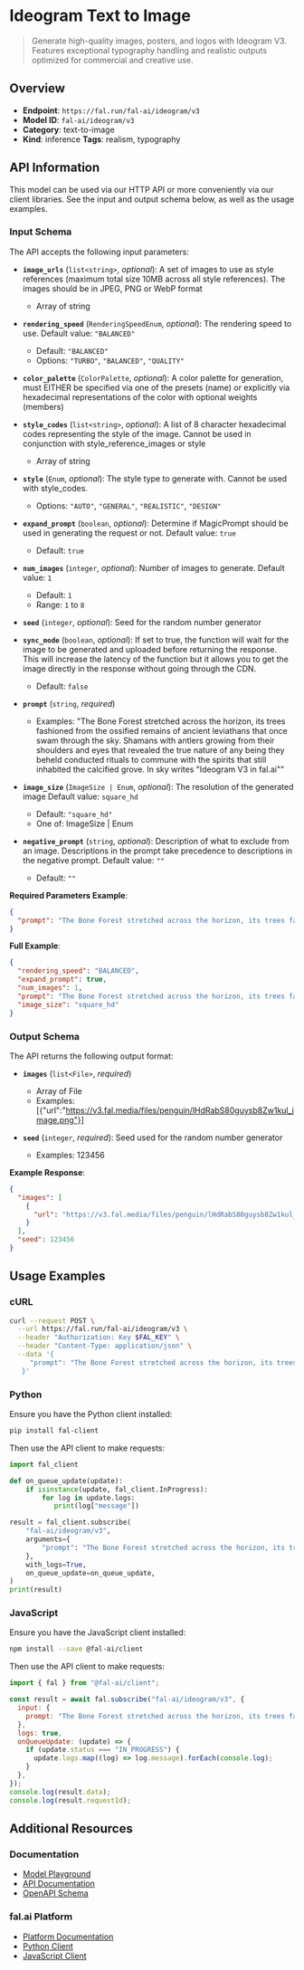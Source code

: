 # Ideogram Text to Image

> Generate high-quality images, posters, and logos with Ideogram V3. Features exceptional typography handling and realistic outputs optimized for commercial and creative use.


## Overview

- **Endpoint**: `https://fal.run/fal-ai/ideogram/v3`
- **Model ID**: `fal-ai/ideogram/v3`
- **Category**: text-to-image
- **Kind**: inference
**Tags**: realism, typography



## API Information

This model can be used via our HTTP API or more conveniently via our client libraries.
See the input and output schema below, as well as the usage examples.


### Input Schema

The API accepts the following input parameters:


- **`image_urls`** (`list<string>`, _optional_):
  A set of images to use as style references (maximum total size 10MB across all style references). The images should be in JPEG, PNG or WebP format
  - Array of string

- **`rendering_speed`** (`RenderingSpeedEnum`, _optional_):
  The rendering speed to use. Default value: `"BALANCED"`
  - Default: `"BALANCED"`
  - Options: `"TURBO"`, `"BALANCED"`, `"QUALITY"`

- **`color_palette`** (`ColorPalette`, _optional_):
  A color palette for generation, must EITHER be specified via one of the presets (name) or explicitly via hexadecimal representations of the color with optional weights (members)

- **`style_codes`** (`list<string>`, _optional_):
  A list of 8 character hexadecimal codes representing the style of the image. Cannot be used in conjunction with style_reference_images or style
  - Array of string

- **`style`** (`Enum`, _optional_):
  The style type to generate with. Cannot be used with style_codes.
  - Options: `"AUTO"`, `"GENERAL"`, `"REALISTIC"`, `"DESIGN"`

- **`expand_prompt`** (`boolean`, _optional_):
  Determine if MagicPrompt should be used in generating the request or not. Default value: `true`
  - Default: `true`

- **`num_images`** (`integer`, _optional_):
  Number of images to generate. Default value: `1`
  - Default: `1`
  - Range: `1` to `8`

- **`seed`** (`integer`, _optional_):
  Seed for the random number generator

- **`sync_mode`** (`boolean`, _optional_):
  If set to true, the function will wait for the image to be generated and uploaded
  before returning the response. This will increase the latency of the function but
  it allows you to get the image directly in the response without going through the CDN.
  - Default: `false`

- **`prompt`** (`string`, _required_)
  - Examples: "The Bone Forest stretched across the horizon, its trees fashioned from the ossified remains of ancient leviathans that once swam through the sky. Shamans with antlers growing from their shoulders and eyes that revealed the true nature of any being they beheld conducted rituals to commune with the spirits that still inhabited the calcified grove. In sky writes \"Ideogram V3 in fal.ai\""

- **`image_size`** (`ImageSize | Enum`, _optional_):
  The resolution of the generated image Default value: `square_hd`
  - Default: `"square_hd"`
  - One of: ImageSize | Enum

- **`negative_prompt`** (`string`, _optional_):
  Description of what to exclude from an image. Descriptions in the prompt take precedence to descriptions in the negative prompt. Default value: `""`
  - Default: `""`



**Required Parameters Example**:

```json
{
  "prompt": "The Bone Forest stretched across the horizon, its trees fashioned from the ossified remains of ancient leviathans that once swam through the sky. Shamans with antlers growing from their shoulders and eyes that revealed the true nature of any being they beheld conducted rituals to commune with the spirits that still inhabited the calcified grove. In sky writes \"Ideogram V3 in fal.ai\""
}
```

**Full Example**:

```json
{
  "rendering_speed": "BALANCED",
  "expand_prompt": true,
  "num_images": 1,
  "prompt": "The Bone Forest stretched across the horizon, its trees fashioned from the ossified remains of ancient leviathans that once swam through the sky. Shamans with antlers growing from their shoulders and eyes that revealed the true nature of any being they beheld conducted rituals to commune with the spirits that still inhabited the calcified grove. In sky writes \"Ideogram V3 in fal.ai\"",
  "image_size": "square_hd"
}
```


### Output Schema

The API returns the following output format:

- **`images`** (`list<File>`, _required_)
  - Array of File
  - Examples: [{"url":"https://v3.fal.media/files/penguin/lHdRabS80guysb8Zw1kul_image.png"}]

- **`seed`** (`integer`, _required_):
  Seed used for the random number generator
  - Examples: 123456



**Example Response**:

```json
{
  "images": [
    {
      "url": "https://v3.fal.media/files/penguin/lHdRabS80guysb8Zw1kul_image.png"
    }
  ],
  "seed": 123456
}
```


## Usage Examples

### cURL

```bash
curl --request POST \
  --url https://fal.run/fal-ai/ideogram/v3 \
  --header "Authorization: Key $FAL_KEY" \
  --header "Content-Type: application/json" \
  --data '{
     "prompt": "The Bone Forest stretched across the horizon, its trees fashioned from the ossified remains of ancient leviathans that once swam through the sky. Shamans with antlers growing from their shoulders and eyes that revealed the true nature of any being they beheld conducted rituals to commune with the spirits that still inhabited the calcified grove. In sky writes \"Ideogram V3 in fal.ai\""
   }'
```

### Python

Ensure you have the Python client installed:

```bash
pip install fal-client
```

Then use the API client to make requests:

```python
import fal_client

def on_queue_update(update):
    if isinstance(update, fal_client.InProgress):
        for log in update.logs:
           print(log["message"])

result = fal_client.subscribe(
    "fal-ai/ideogram/v3",
    arguments={
        "prompt": "The Bone Forest stretched across the horizon, its trees fashioned from the ossified remains of ancient leviathans that once swam through the sky. Shamans with antlers growing from their shoulders and eyes that revealed the true nature of any being they beheld conducted rituals to commune with the spirits that still inhabited the calcified grove. In sky writes \"Ideogram V3 in fal.ai\""
    },
    with_logs=True,
    on_queue_update=on_queue_update,
)
print(result)
```

### JavaScript

Ensure you have the JavaScript client installed:

```bash
npm install --save @fal-ai/client
```

Then use the API client to make requests:

```javascript
import { fal } from "@fal-ai/client";

const result = await fal.subscribe("fal-ai/ideogram/v3", {
  input: {
    prompt: "The Bone Forest stretched across the horizon, its trees fashioned from the ossified remains of ancient leviathans that once swam through the sky. Shamans with antlers growing from their shoulders and eyes that revealed the true nature of any being they beheld conducted rituals to commune with the spirits that still inhabited the calcified grove. In sky writes \"Ideogram V3 in fal.ai\""
  },
  logs: true,
  onQueueUpdate: (update) => {
    if (update.status === "IN_PROGRESS") {
      update.logs.map((log) => log.message).forEach(console.log);
    }
  },
});
console.log(result.data);
console.log(result.requestId);
```


## Additional Resources

### Documentation

- [Model Playground](https://fal.ai/models/fal-ai/ideogram/v3)
- [API Documentation](https://fal.ai/models/fal-ai/ideogram/v3/api)
- [OpenAPI Schema](https://fal.ai/api/openapi/queue/openapi.json?endpoint_id=fal-ai/ideogram/v3)

### fal.ai Platform

- [Platform Documentation](https://docs.fal.ai)
- [Python Client](https://docs.fal.ai/clients/python)
- [JavaScript Client](https://docs.fal.ai/clients/javascript)